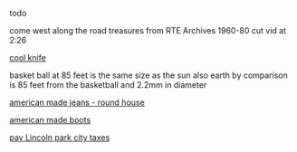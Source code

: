todo

come west along the road treasures from RTE Archives 1960-80 cut vid at 2:26

[cool knife](https://www.amazon.com/Civivi-Elementum-Folding-Stonewashed-Cuibourtia/dp/B08C9NHTFJ/?ascsubtag=0000TP0000230340O1177069220240212191214&tag=brooklinextap-20&asc_source=browser&asc_refurl=https%3A%2F%2Ftaskandpurpose.com%2Fgear%2Fcivivi-elementum-review&th=1)

basket ball at 85 feet is the same size as the sun also earth by comparison is 85 feet from the basketball and 2.2mm in diameter

[american made jeans - round house](https://www.round-house.com/products/irregular-1101-round-house-american-made-white-painter-pant-dungaree-jean-second-no-returns-made-in-usa-chap-style-double-knees)

[american made boots](https://www.usalovelist.com/mens-boots-made-in-the-usa/)




[pay Lincoln park city taxes](https://bsaonline.com/OnlinePayment/OnlinePaymentSearch/?PaymentApplicationType=4&uid=192)  


